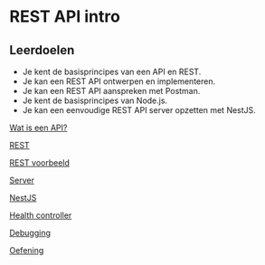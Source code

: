 # REST API intro

## Leerdoelen

- Je kent de basisprincipes van een API en REST.
- Je kan een REST API ontwerpen en implementeren.
- Je kan een REST API aanspreken met Postman.
- Je kent de basisprincipes van Node.js.
- Je kan een eenvoudige REST API server opzetten met NestJS.

[Wat is een API?](./api-theorie.md ':include')

[REST](./rest-theorie.md ':include')

[REST voorbeeld](./rest-voorbeeld.md ':include')

[Server](./nodejs.md ':include')

[NestJS](./nestjs.md ':include')

[Health controller](./health-controller.md ':include')

[Debugging](./debugging.md ':include')

[Oefening](./oefening.md ':include')

